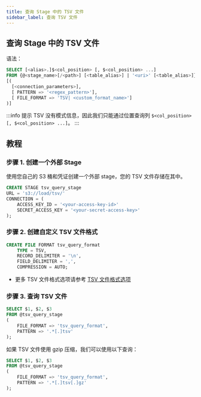 ```yaml
---
title: 查询 Stage 中的 TSV 文件
sidebar_label: 查询 TSV 文件
---
```


## 查询 Stage 中的 TSV 文件

语法：

```sql
SELECT [<alias>.]$<col_position> [, $<col_position> ...]
FROM {@<stage_name>[/<path>] [<table_alias>] | '<uri>' [<table_alias>]}
[(
  [<connection_parameters>],
  [ PATTERN => '<regex_pattern>'],
  [ FILE_FORMAT => 'TSV| <custom_format_name>']
)]
```

:::info 提示
TSV 没有模式信息，因此我们只能通过位置查询列 `$<col_position> [, $<col_position> ...]`。
:::

## 教程

### 步骤 1. 创建一个外部 Stage

使用您自己的 S3 桶和凭证创建一个外部 stage，您的 TSV 文件存储在其中。

```sql
CREATE STAGE tsv_query_stage
URL = 's3://load/tsv/'
CONNECTION = (
    ACCESS_KEY_ID = '<your-access-key-id>'
    SECRET_ACCESS_KEY = '<your-secret-access-key>'
);
```

### 步骤 2. 创建自定义 TSV 文件格式

```sql
CREATE FILE FORMAT tsv_query_format
    TYPE = TSV,
    RECORD_DELIMITER = '\n',
    FIELD_DELIMITER = ',',
    COMPRESSION = AUTO;
```

- 更多 TSV 文件格式选项请参考 [TSV 文件格式选项](/sql/sql-reference/file-format-options#tsv-options)

### 步骤 3. 查询 TSV 文件

```sql
SELECT $1, $2, $3
FROM @tsv_query_stage
(
    FILE_FORMAT => 'tsv_query_format',
    PATTERN => '.*[.]tsv'
);
```

如果 TSV 文件使用 gzip 压缩，我们可以使用以下查询：

```sql
SELECT $1, $2, $3
FROM @tsv_query_stage
(
    FILE_FORMAT => 'tsv_query_format',
    PATTERN => '.*[.]tsv[.]gz'
);
```

